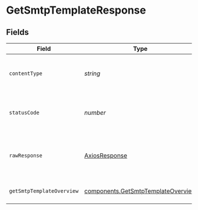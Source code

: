 # GetSmtpTemplateResponse


## Fields

| Field                                                                                    | Type                                                                                     | Required                                                                                 | Description                                                                              |
| ---------------------------------------------------------------------------------------- | ---------------------------------------------------------------------------------------- | ---------------------------------------------------------------------------------------- | ---------------------------------------------------------------------------------------- |
| `contentType`                                                                            | *string*                                                                                 | :heavy_check_mark:                                                                       | HTTP response content type for this operation                                            |
| `statusCode`                                                                             | *number*                                                                                 | :heavy_check_mark:                                                                       | HTTP response status code for this operation                                             |
| `rawResponse`                                                                            | [AxiosResponse](https://axios-http.com/docs/res_schema)                                  | :heavy_check_mark:                                                                       | Raw HTTP response; suitable for custom response parsing                                  |
| `getSmtpTemplateOverview`                                                                | [components.GetSmtpTemplateOverview](../../models/components/getsmtptemplateoverview.md) | :heavy_minus_sign:                                                                       | Email template informations                                                              |
